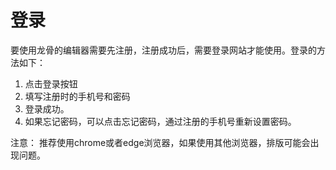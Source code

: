 # 登录

要使用龙骨的编辑器需要先注册，注册成功后，需要登录网站才能使用。登录的方法如下：
1. 点击登录按钮
2. 填写注册时的手机号和密码
3. 登录成功。
4. 如果忘记密码，可以点击忘记密码，通过注册的手机号重新设置密码。

注意：
推荐使用chrome或者edge浏览器，如果使用其他浏览器，排版可能会出现问题。
